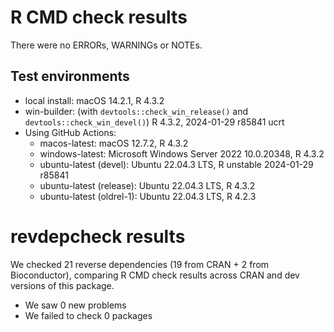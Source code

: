 # R CMD check results

There were no ERRORs, WARNINGs or NOTEs.

## Test environments

- local install: macOS 14.2.1, R 4.3.2
- win-builder: (with `devtools::check_win_release()` and `devtools::check_win_devel()`) R 4.3.2, 2024-01-29 r85841 ucrt
- Using GitHub Actions:
  - macos-latest: macOS 12.7.2, R 4.3.2
  - windows-latest: Microsoft Windows Server 2022 10.0.20348, R 4.3.2
  - ubuntu-latest (devel): Ubuntu 22.04.3 LTS, R unstable 2024-01-29 r85841
  - ubuntu-latest (release): Ubuntu 22.04.3 LTS, R 4.3.2
  - ubuntu-latest (oldrel-1): Ubuntu 22.04.3 LTS, R 4.2.3

# revdepcheck results

We checked 21 reverse dependencies (19 from CRAN + 2 from Bioconductor), comparing R CMD check results across CRAN and dev versions of this package.

- We saw 0 new problems
- We failed to check 0 packages

